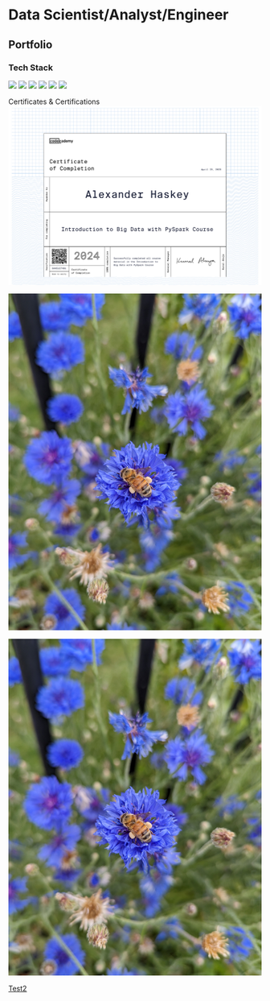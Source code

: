 # Data Scientist/Analyst/Engineer
## Portfolio

### Tech Stack
<img src="https://img.shields.io/badge/-Python-3776AB?logo=python&logoColor=eee"> <img src="https://img.shields.io/badge/-SQL-CC2927?logo=MicrosoftSQLServer&logoColor=eee"> <img src="https://img.shields.io/badge/-Apache%20Spark-E25A1C?logo=ApacheSpark&logoColor=fff"> <img src="https://img.shields.io/badge/-Microsoft%20Azure-0078D4?logo=MicrosoftAzure&logoColor=fff"> <img src="https://img.shields.io/badge/-Azure%20DevOps-0078D7?logo=AzureDevOps&logoColor=fff"> <img src="https://img.shields.io/badge/-GitHub-181717?logo=GitHub&logoColor=fff"> <img src=""> <img src=""> <img src=""> <img src="">

Certificates & Certifications
<img src="https://github.com/AlexHaskey/portfolio/blob/main/assets/img/Intro%20to%20Big%20Data%20Certificate.pdf">

![Test](assets/img/Test_image_bee.jpg)

<p align="left">
  <img src="https://github.com/AlexHaskey/portfolio/blob/main/assets/img/Test_image_bee.jpg" alt="Alex's Test Image"/>
</p>

[Test2](https://github.com/AlexHaskey/portfolio/blob/main/Test.ipynb)


